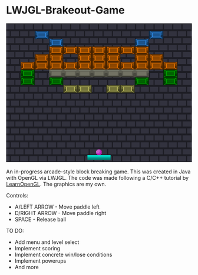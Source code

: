 # LWJGL-Brakeout-Game
![Screenshot of program](screenshots/javaw_25-02-2024_14-34-20.png)

An in-progress arcade-style block breaking game. This was created in Java with OpenGL via LWJGL. The code was made following a C/C++ tutorial by [LearnOpenGL](https://learnopengl.com/In-Practice/2D-Game/Breakout). The graphics are my own.

Controls:
- A/LEFT ARROW - Move paddle left
- D/RIGHT ARROW - Move paddle right
- SPACE - Release ball

TO DO:
- Add menu and level select
- Implement scoring
- Implement concrete win/lose conditions
- Implement powerups
- And more
